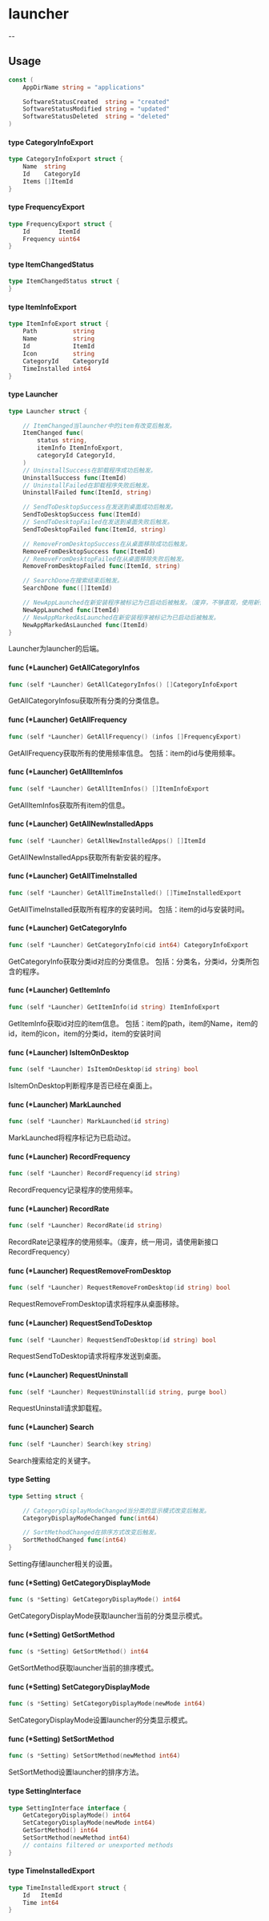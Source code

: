 # launcher
--


## Usage

```go
const (
	AppDirName string = "applications"

	SoftwareStatusCreated  string = "created"
	SoftwareStatusModified string = "updated"
	SoftwareStatusDeleted  string = "deleted"
)
```

#### type CategoryInfoExport

```go
type CategoryInfoExport struct {
	Name  string
	Id    CategoryId
	Items []ItemId
}
```



#### type FrequencyExport

```go
type FrequencyExport struct {
	Id        ItemId
	Frequency uint64
}
```


#### type ItemChangedStatus

```go
type ItemChangedStatus struct {
}
```


#### type ItemInfoExport

```go
type ItemInfoExport struct {
	Path          string
	Name          string
	Id            ItemId
	Icon          string
	CategoryId    CategoryId
	TimeInstalled int64
}
```


#### type Launcher

```go
type Launcher struct {

	// ItemChanged当launcher中的item有改变后触发。
	ItemChanged func(
		status string,
		itemInfo ItemInfoExport,
		categoryId CategoryId,
	)
	// UninstallSuccess在卸载程序成功后触发。
	UninstallSuccess func(ItemId)
	// UninstallFailed在卸载程序失败后触发。
	UninstallFailed func(ItemId, string)

	// SendToDesktopSuccess在发送到桌面成功后触发。
	SendToDesktopSuccess func(ItemId)
	// SendToDesktopFailed在发送到桌面失败后触发。
	SendToDesktopFailed func(ItemId, string)

	// RemoveFromDesktopSuccess在从桌面移除成功后触发。
	RemoveFromDesktopSuccess func(ItemId)
	// RemoveFromDesktopFailed在从桌面移除失败后触发。
	RemoveFromDesktopFailed func(ItemId, string)

	// SearchDone在搜索结束后触发。
	SearchDone func([]ItemId)

	// NewAppLaunched在新安装程序被标记为已启动后被触发。（废弃，不够直观，使用新信号NewAppMarkedAsLaunched）
	NewAppLaunched func(ItemId)
	// NewAppMarkedAsLaunched在新安装程序被标记为已启动后被触发。
	NewAppMarkedAsLaunched func(ItemId)
}
```

Launcher为launcher的后端。


#### func (*Launcher) GetAllCategoryInfos

```go
func (self *Launcher) GetAllCategoryInfos() []CategoryInfoExport
```
GetAllCategoryInfosu获取所有分类的分类信息。

#### func (*Launcher) GetAllFrequency

```go
func (self *Launcher) GetAllFrequency() (infos []FrequencyExport)
```
GetAllFrequency获取所有的使用频率信息。 包括：item的id与使用频率。

#### func (*Launcher) GetAllItemInfos

```go
func (self *Launcher) GetAllItemInfos() []ItemInfoExport
```
GetAllItemInfos获取所有item的信息。

#### func (*Launcher) GetAllNewInstalledApps

```go
func (self *Launcher) GetAllNewInstalledApps() []ItemId
```
GetAllNewInstalledApps获取所有新安装的程序。

#### func (*Launcher) GetAllTimeInstalled

```go
func (self *Launcher) GetAllTimeInstalled() []TimeInstalledExport
```
GetAllTimeInstalled获取所有程序的安装时间。 包括：item的id与安装时间。

#### func (*Launcher) GetCategoryInfo

```go
func (self *Launcher) GetCategoryInfo(cid int64) CategoryInfoExport
```
GetCategoryInfo获取分类id对应的分类信息。 包括：分类名，分类id，分类所包含的程序。


#### func (*Launcher) GetItemInfo

```go
func (self *Launcher) GetItemInfo(id string) ItemInfoExport
```
GetItemInfo获取id对应的item信息。
包括：item的path，item的Name，item的id，item的icon，item的分类id，item的安装时间

#### func (*Launcher) IsItemOnDesktop

```go
func (self *Launcher) IsItemOnDesktop(id string) bool
```
IsItemOnDesktop判断程序是否已经在桌面上。

#### func (*Launcher) MarkLaunched

```go
func (self *Launcher) MarkLaunched(id string)
```
MarkLaunched将程序标记为已启动过。

#### func (*Launcher) RecordFrequency

```go
func (self *Launcher) RecordFrequency(id string)
```
RecordFrequency记录程序的使用频率。

#### func (*Launcher) RecordRate

```go
func (self *Launcher) RecordRate(id string)
```
RecordRate记录程序的使用频率。（废弃，统一用词，请使用新接口RecordFrequency）

#### func (*Launcher) RequestRemoveFromDesktop

```go
func (self *Launcher) RequestRemoveFromDesktop(id string) bool
```
RequestRemoveFromDesktop请求将程序从桌面移除。

#### func (*Launcher) RequestSendToDesktop

```go
func (self *Launcher) RequestSendToDesktop(id string) bool
```
RequestSendToDesktop请求将程序发送到桌面。

#### func (*Launcher) RequestUninstall

```go
func (self *Launcher) RequestUninstall(id string, purge bool)
```
RequestUninstall请求卸载程。

#### func (*Launcher) Search

```go
func (self *Launcher) Search(key string)
```
Search搜索给定的关键字。



#### type Setting

```go
type Setting struct {

	// CategoryDisplayModeChanged当分类的显示模式改变后触发。
	CategoryDisplayModeChanged func(int64)

	// SortMethodChanged在排序方式改变后触发。
	SortMethodChanged func(int64)
}
```

Setting存储launcher相关的设置。


#### func (*Setting) GetCategoryDisplayMode

```go
func (s *Setting) GetCategoryDisplayMode() int64
```
GetCategoryDisplayMode获取launcher当前的分类显示模式。


#### func (*Setting) GetSortMethod

```go
func (s *Setting) GetSortMethod() int64
```
GetSortMethod获取launcher当前的排序模式。

#### func (*Setting) SetCategoryDisplayMode

```go
func (s *Setting) SetCategoryDisplayMode(newMode int64)
```
SetCategoryDisplayMode设置launcher的分类显示模式。

#### func (*Setting) SetSortMethod

```go
func (s *Setting) SetSortMethod(newMethod int64)
```
SetSortMethod设置launcher的排序方法。

#### type SettingInterface

```go
type SettingInterface interface {
	GetCategoryDisplayMode() int64
	SetCategoryDisplayMode(newMode int64)
	GetSortMethod() int64
	SetSortMethod(newMethod int64)
	// contains filtered or unexported methods
}
```


#### type TimeInstalledExport

```go
type TimeInstalledExport struct {
	Id   ItemId
	Time int64
}
```
